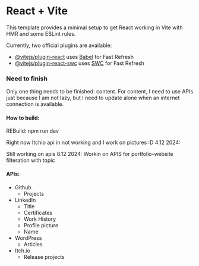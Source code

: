 # React + Vite

This template provides a minimal setup to get React working in Vite with HMR and some ESLint rules.

Currently, two official plugins are available:

- [@vitejs/plugin-react](https://github.com/vitejs/vite-plugin-react/blob/main/packages/plugin-react/README.md) uses [Babel](https://babeljs.io/) for Fast Refresh
- [@vitejs/plugin-react-swc](https://github.com/vitejs/vite-plugin-react-swc) uses [SWC](https://swc.rs/) for Fast Refresh


### Need to finish

Only one thing needs to be finished: content. For content, I need to use APIs just because I am not lazy, but I need to update alone when an internet connection is available.

#### How to build:
REBuild: npm run dev

Right now Itchio api in not working and I work on pictures :D
4.12 2024:

Still working on apis
8.12 2024: Workin on APIS for portfolio-website filteration with topic


#### APIs:
- Github
  - Projects
- LinkedIn
  - Title
  - Certificates
  - Work History
  - Profile picture
  - Name
- WordPress
  - Articles
- Itch.io
  - Release projects 
